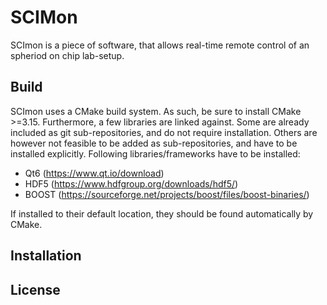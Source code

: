 # SCIMon 
SCImon is a piece of software, that allows real-time remote control of an spheriod on chip lab-setup.


## Build
SCImon uses a CMake build system. As such, be sure to install CMake >=3.15. Furthermore, a few libraries are linked against. Some are already included as git sub-repositories, and do not require installation. Others are however not feasible to be added as sub-repositories, and have to be installed explicitly. Following libraries/frameworks have to be installed: 

* Qt6 (https://www.qt.io/download)
* HDF5 (https://www.hdfgroup.org/downloads/hdf5/)
* BOOST (https://sourceforge.net/projects/boost/files/boost-binaries/)

If installed to their default location, they should be found automatically by CMake.

## Installation

## License